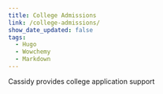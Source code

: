 ```yaml
---
title: College Admissions
link: /college-admissions/
show_date_updated: false
tags:
  - Hugo
  - Wowchemy
  - Markdown
---
```


Cassidy provides college application support

<!--more-->
